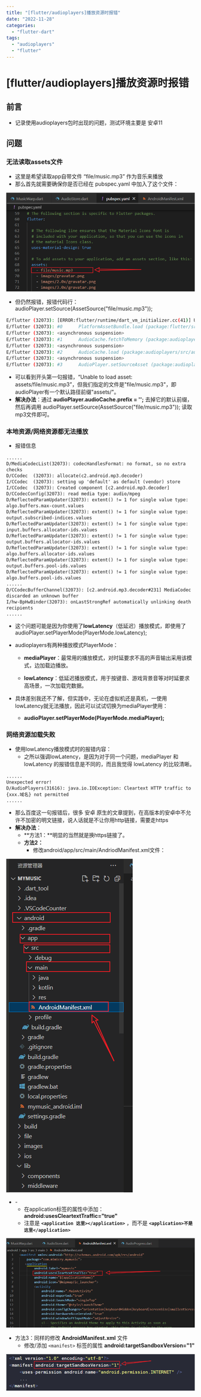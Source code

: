 ```yaml
---
title: "[flutter/audioplayers]播放资源时报错"
date: "2022-11-28"
categories: 
  - "flutter-dart"
tags: 
  - "audioplayers"
  - "flutter"
---
```

# [flutter/audioplayers]播放资源时报错

## 前言

- 记录使用audioplayers包时出现的问题，测试环境主要是 安卓11

## 问题

### 无法读取assets文件

- 这里是希望读取app自带文件 “file/music.mp3” 作为音乐来播放
- 那么首先就需要确保你是否已经在 pubspec.yaml 中加入了这个文件：

![](images/image.png)

- 但仍然报错，报错代码行：audioPlayer.setSource(AssetSource("file/music.mp3"));

```sh
E/flutter (32073): [ERROR:flutter/runtime/dart_vm_initializer.cc(41)] Unhandled Exception: Unable to load asset: assets/file/music.mp3
E/flutter (32073): #0      PlatformAssetBundle.load (package:flutter/src/services/asset_bundle.dart:258:7)
E/flutter (32073): <asynchronous suspension>
E/flutter (32073): #1      AudioCache.fetchToMemory (package:audioplayers/src/audio_cache.dart:75:22)
E/flutter (32073): <asynchronous suspension>
E/flutter (32073): #2      AudioCache.load (package:audioplayers/src/audio_cache.dart:101:31)
E/flutter (32073): <asynchronous suspension>
E/flutter (32073): #3      AudioPlayer.setSourceAsset (package:audioplayers/src/audioplayer.dart:237:17)
```

- 可以看到开头第一句报错，“Unable to load asset: assets/file/music.mp3”，但我们指定的文件是"file/music.mp3"，即audioPlayer有一个默认路径前缀"assets/"。
- **解决办法**：通过 **audioPlayer.audioCache.prefix = '';** 去掉它的默认前缀，然后再调用 audioPlayer.setSource(AssetSource("file/music.mp3")); 读取mp3文件即可。

### 本地资源/网络资源都无法播放

- 报错信息

```
......
D/MediaCodecList(32073): codecHandlesFormat: no format, so no extra checks
D/CCodec  (32073): allocate(c2.android.mp3.decoder)
I/CCodec  (32073): setting up 'default' as default (vendor) store
I/CCodec  (32073): Created component [c2.android.mp3.decoder]
D/CCodecConfig(32073): read media type: audio/mpeg
D/ReflectedParamUpdater(32073): extent() != 1 for single value type: algo.buffers.max-count.values
D/ReflectedParamUpdater(32073): extent() != 1 for single value type: output.subscribed-indices.values
D/ReflectedParamUpdater(32073): extent() != 1 for single value type: input.buffers.allocator-ids.values
D/ReflectedParamUpdater(32073): extent() != 1 for single value type: output.buffers.allocator-ids.values
D/ReflectedParamUpdater(32073): extent() != 1 for single value type: algo.buffers.allocator-ids.values
D/ReflectedParamUpdater(32073): extent() != 1 for single value type: output.buffers.pool-ids.values
D/ReflectedParamUpdater(32073): extent() != 1 for single value type: algo.buffers.pool-ids.values
......
D/CCodecBufferChannel(32073): [c2.android.mp3.decoder#231] MediaCodec discarded an unknown buffer
I/hw-BpHwBinder(32073): onLastStrongRef automatically unlinking death recipients
......
```

- 这个问题可能是因为你使用了**lowLatency**（低延迟）播放模式，即使用了 audioPlayer.setPlayerMode(PlayerMode.lowLatency);
- audioplayers有两种播放模式PlayerMode：
    
    - **mediaPlayer**：最常用的播放模式，对时延要求不高的声音输出采用该模式，边加载边播放。
    
    - **lowLatency**：低延迟播放模式，用于按键音、游戏背景音等对时延要求高场景，一次加载完数据。
- 具体差别我还不了解，但实践中，无论在虚拟机还是真机，一使用lowLatency就无法播放，因此可以试试切换为mediaPlayer使用：
    - **audioPlayer.setPlayerMode(PlayerMode.mediaPlayer);**

### 网络资源加载失败

- 使用lowLatency播放模式时的报错内容：
    - 之所以强调lowLatency，是因为对于同一个问题，mediaPlayer 和 lowLatency 的报错信息是不同的，而且我觉得 lowLatency 的比较清晰。

```
......
Unexpected error!
D/AudioPlayers(31616): java.io.IOException: Cleartext HTTP traffic to {xxx.域名} not permitted
......
```

- 那么百度这一句报错后，很多 安卓 原生的文章提到，在高版本的安卓中不允许不加密的明文链接，说人话就是不让你用http链接，需要走https
- **解决办法**：
    - **方法1：**明显的当然就是换https链接了。
    - **方法2：**
        - 修改android/app/src/main/AndriodManifest.xml文件：

![](images/image-1.png)

- \-
    - 在application标签的属性中添加：**android:usesCleartextTraffic="true"**
    - 注意是 **`<application 这里></application>`** ，而不是 **`<application>不是这里</application>`**

![](images/image-2.png)

- 方法3：同样的修改 **AndroidManifest.xml** 文件
    - 修改/添加 `<manifest>` 标签的属性 **android:targetSandboxVersion="1"**

![](images/image-4.png)
